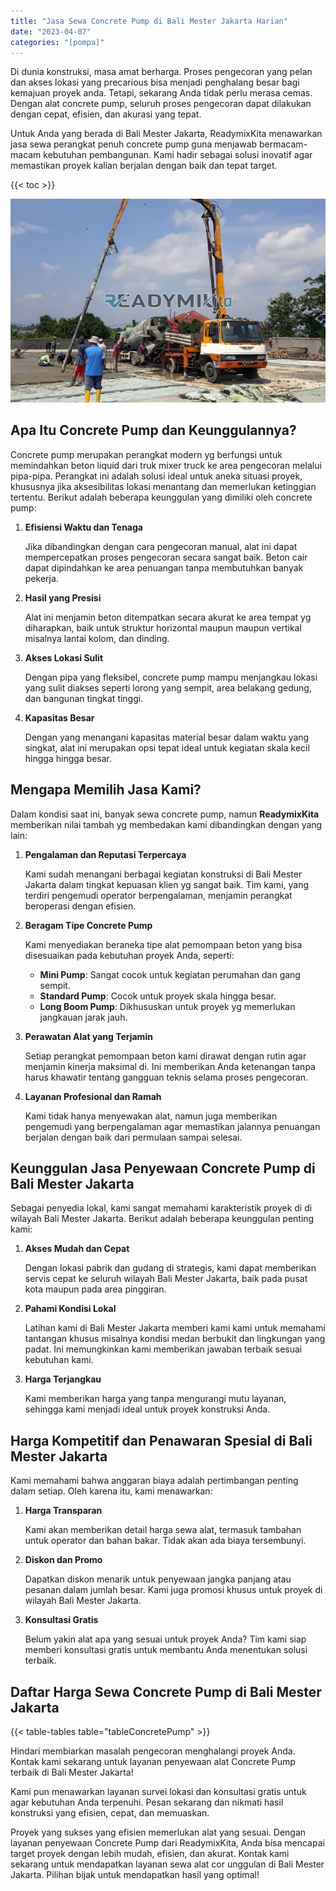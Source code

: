 ```yaml
---
title: "Jasa Sewa Concrete Pump di Bali Mester Jakarta Harian"
date: "2023-04-07"
categories: "[pompa]"
---
```


Di dunia konstruksi, masa amat berharga. Proses pengecoran yang pelan dan akses lokasi yang precarious bisa menjadi penghalang besar bagi kemajuan proyek anda. Tetapi, sekarang Anda tidak perlu merasa cemas. Dengan alat concrete pump, seluruh proses pengecoran dapat dilakukan dengan cepat, efisien, dan akurasi yang tepat.

Untuk Anda yang berada di Bali Mester Jakarta, ReadymixKita menawarkan jasa sewa perangkat penuh concrete pump guna menjawab bermacam-macam kebutuhan pembangunan. Kami hadir sebagai solusi inovatif agar memastikan proyek kalian berjalan dengan baik dan tepat target.

{{< toc >}}

![Jasa Sewa Concrete Pump di Bali Mester Jakarta Harian](/images/pompa/sewa-pompa-10.jpg)

## Apa Itu Concrete Pump dan Keunggulannya?

Concrete pump merupakan perangkat modern yg berfungsi untuk memindahkan beton liquid dari truk mixer truck ke area pengecoran melalui pipa-pipa. Perangkat ini adalah solusi ideal untuk aneka situasi proyek, khususnya jika aksesibilitas lokasi menantang dan memerlukan ketinggian tertentu. Berikut adalah beberapa keunggulan yang dimiliki oleh concrete pump:

1. **Efisiensi Waktu dan Tenaga**

   Jika dibandingkan dengan cara pengecoran manual, alat ini dapat mempercepatkan proses pengecoran secara sangat baik. Beton cair dapat dipindahkan ke area penuangan tanpa membutuhkan banyak pekerja.

2. **Hasil yang Presisi**

   Alat ini menjamin beton ditempatkan secara akurat ke area tempat yg diharapkan, baik untuk struktur horizontal maupun maupun vertikal misalnya lantai kolom, dan dinding.

3. **Akses Lokasi Sulit**

   Dengan pipa yang fleksibel, concrete pump mampu menjangkau lokasi yang sulit diakses seperti lorong yang sempit, area belakang gedung, dan bangunan tingkat tinggi.

4. **Kapasitas Besar**

   Dengan yang menangani kapasitas material besar dalam waktu yang singkat, alat ini merupakan opsi tepat ideal untuk kegiatan skala kecil hingga hingga besar.

## Mengapa Memilih Jasa Kami?

Dalam kondisi saat ini, banyak sewa concrete pump, namun **ReadymixKita** memberikan nilai tambah yg membedakan kami dibandingkan dengan yang lain:

1. **Pengalaman dan Reputasi Terpercaya**

   Kami sudah menangani berbagai kegiatan konstruksi di Bali Mester Jakarta dalam tingkat kepuasan klien yg sangat baik. Tim kami, yang terdiri pengemudi operator berpengalaman, menjamin perangkat beroperasi dengan efisien.

2. **Beragam Tipe Concrete Pump**

   Kami menyediakan beraneka tipe alat pemompaan beton yang bisa disesuaikan pada kebutuhan proyek Anda, seperti:
   - **Mini Pump**: Sangat cocok untuk kegiatan perumahan dan gang sempit.
   - **Standard Pump**: Cocok untuk proyek skala hingga besar.
   - **Long Boom Pump**: Dikhususkan untuk proyek yg memerlukan jangkauan jarak jauh.

3. **Perawatan Alat yang Terjamin**

   Setiap perangkat pemompaan beton kami dirawat dengan rutin agar menjamin kinerja maksimal di. Ini memberikan Anda ketenangan tanpa harus khawatir tentang gangguan teknis selama proses pengecoran.

4. **Layanan Profesional dan Ramah**

   Kami tidak hanya menyewakan alat, namun juga memberikan pengemudi yang berpengalaman agar memastikan jalannya penuangan berjalan dengan baik dari permulaan sampai selesai.

## Keunggulan Jasa Penyewaan Concrete Pump di Bali Mester Jakarta

Sebagai penyedia lokal, kami sangat memahami karakteristik proyek di di wilayah Bali Mester Jakarta. Berikut adalah beberapa keunggulan penting kami:

1. **Akses Mudah dan Cepat**

   Dengan lokasi pabrik dan gudang di strategis, kami dapat memberikan servis cepat ke seluruh wilayah Bali Mester Jakarta, baik pada pusat kota maupun pada area pinggiran.

2. **Pahami Kondisi Lokal**

   Latihan kami di Bali Mester Jakarta memberi kami kami untuk memahami tantangan khusus misalnya kondisi medan berbukit dan lingkungan yang padat. Ini memungkinkan kami memberikan jawaban terbaik sesuai kebutuhan kami.

3. **Harga Terjangkau**

   Kami memberikan harga yang tanpa mengurangi mutu layanan, sehingga kami menjadi ideal untuk proyek konstruksi Anda.

## Harga Kompetitif dan Penawaran Spesial di Bali Mester Jakarta

Kami memahami bahwa anggaran biaya adalah pertimbangan penting dalam setiap. Oleh karena itu, kami menawarkan:

1. **Harga Transparan**

   Kami akan memberikan detail harga sewa alat, termasuk tambahan untuk operator dan bahan bakar. Tidak akan ada biaya tersembunyi.

2. **Diskon dan Promo**

   Dapatkan diskon menarik untuk penyewaan jangka panjang atau pesanan dalam jumlah besar. Kami juga promosi khusus untuk proyek di wilayah Bali Mester Jakarta.

3. **Konsultasi Gratis**

   Belum yakin alat apa yang sesuai untuk proyek Anda? Tim kami siap memberi konsultasi gratis untuk membantu Anda menentukan solusi terbaik.

## Daftar Harga Sewa Concrete Pump di Bali Mester Jakarta

{{< table-tables table="tableConcretePump" >}}

Hindari membiarkan masalah pengecoran menghalangi proyek Anda. Kontak kami sekarang untuk layanan penyewaan alat Concrete Pump terbaik di Bali Mester Jakarta!

Kami pun menawarkan layanan survei lokasi dan konsultasi gratis untuk agar kebutuhan Anda terpenuhi. Pesan sekarang dan nikmati hasil konstruksi yang efisien, cepat, dan memuaskan.

Proyek yang sukses yang efisien memerlukan alat yang sesuai. Dengan layanan penyewaan Concrete Pump dari ReadymixKita, Anda bisa mencapai target proyek dengan lebih mudah, efisien, dan akurat. Kontak kami sekarang untuk mendapatkan layanan sewa alat cor unggulan di Bali Mester Jakarta. Pilihan bijak untuk mendapatkan hasil yang optimal!